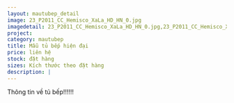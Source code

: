 ```yaml
---
layout: mautubep_detail
image: 23_P2011_CC_Hemisco_XaLa_HD_HN_0.jpg
imagedetail: 23_P2011_CC_Hemisco_XaLa_HD_HN_0.jpg,23_P2011_CC_Hemisco_XaLa_HD_HN_2.jpg,23_P2011_CC_Hemisco_XaLa_HD_HN_3.jpg,23_P2011_CC_Hemisco_XaLa_HD_HN_4.jpg
project:
category: mautubep
title: Mẫu tủ bếp hiện đại
price: liên hệ
stock: đặt hàng
sizes: Kích thước theo đặt hàng
description: |
---
```

Thông tin về tủ bếp!!!!!!